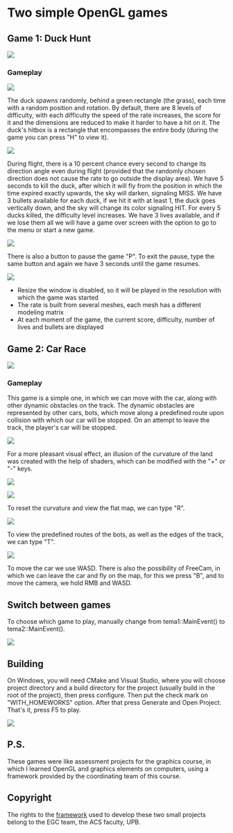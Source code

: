 # Two simple OpenGL games
## Game 1: Duck Hunt

![](md_pics/intro.png)

### Gameplay

![](md_pics/main_menu.png)

The duck spawns randomly, behind a green rectangle (the grass), each time with a random position and rotation. By default, there are 8 levels of difficulty, with each difficulty the speed of the rate increases, the score for it and the dimensions are reduced to make it harder to have a hit on it. The duck's hitbox is a rectangle that encompasses the entire body (during the game you can press "H" to view it).

![](md_pics/hitbox.png)

During flight, there is a 10 percent chance every second to change its direction angle even during flight (provided that the randomly chosen direction does not cause the rate to go outside the display area). We have 5 seconds to kill the duck, after which it will fly from the position in which the time expired exactly upwards, the sky will darken, signaling MISS. We have 3 bullets available for each duck, if we hit it with at least 1, the duck goes vertically down, and the sky will change its color signaling HIT. For every 5 ducks killed, the difficulty level increases. We have 3 lives available, and if we lose them all we will have a game over screen with the option to go to the menu or start a new game. 

![](md_pics/game_over.png)

There is also a button to pause the game "P". To exit the pause, type the same button and again we have 3 seconds until the game resumes. 

![](md_pics/pause.png)

- Resize the window is disabled, so it will be played in the resolution with which the game was started
- The rate is built from several meshes, each mesh has a different modeling matrix
- At each moment of the game, the current score, difficulty, number of lives and bullets are displayed


## Game 2: Car Race
![](md_pics/car_race.png)
### Gameplay
This game is a simple one, in which we can move with the car, along with other dynamic obstacles on the track. The dynamic obstacles are represented by other cars, bots, which move along a predefined route upon collision with which our car will be stopped. On an attempt to leave the track, the player's car will be stopped.

![](md_pics/map.png)

For a more pleasant visual effect, an illusion of the curvature of the land was created with the help of shaders, which can be modified with the "+" or "-" keys.

![](md_pics/down.png)

![](md_pics/round.png)

To reset the curvature and view the flat map, we can type "R".

![](md_pics/flat.png)

To view the predefined routes of the bots, as well as the edges of the track, we can type "T".

![](md_pics/outlines.png)

To move the car we use WASD. There is also the possibility of FreeCam, in which we can leave the car and fly on the map, for this we press "B", and to move the camera, we hold RMB and WASD.

## Switch between games
To choose which game to play, manually change from tema1::MainEvent() to tema2::MainEvent().

![](md_pics/switch_games.png)

## Building
On Windows, you will need CMake and Visual Studio, where you will choose project directory and a build directory for the project (usually build in the root of the project), then press configure. Then put the check mark on "WITH_HOMEWORKS" option. After that press Generate and Open Project. That's it, press F5 to play.

![](md_pics/build.png)

## P.S.
These games were like assessment projects for the graphics course, in which I learned OpenGL and graphics elements on computers, using a framework provided by the coordinating team of this course. 


## Copyright
The rights to the [framework](https://github.com/UPB-Graphics/gfx-framework) used to develop these two small projects belong to the EGC team, the ACS faculty, UPB.
